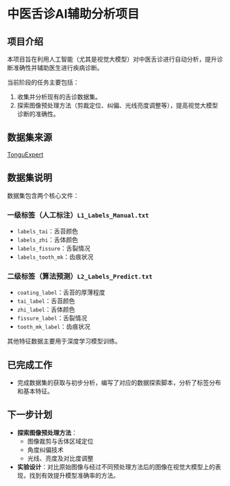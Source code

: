 # 中医舌诊AI辅助分析项目

## 项目介绍

本项目旨在利用人工智能（尤其是视觉大模型）对中医舌诊进行自动分析，提升诊断准确性并辅助医生进行疾病诊断。

当前阶段的任务主要包括：

1. 收集并分析现有的舌诊数据集。
2. 探索图像预处理方法（剪裁定位、纠偏、光线亮度调整等），提高视觉大模型诊断的准确性。

## 数据集来源

[TonguExpert](https://www.biosino.org/TonguExpert/index)

## 数据集说明

数据集包含两个核心文件：

### 一级标签（人工标注）`L1_Labels_Manual.txt`

- `labels_tai`：舌苔颜色
- `labels_zhi`：舌体颜色
- `labels_fissure`：舌裂情况
- `labels_tooth_mk`：齿痕状况

### 二级标签（算法预测）`L2_Labels_Predict.txt`

- `coating_label`：舌苔的厚薄程度
- `tai_label`：舌苔颜色
- `zhi_label`：舌体颜色
- `fissure_label`：舌裂情况
- `tooth_mk_label`：齿痕状况

其他特征数据主要用于深度学习模型训练。

## 已完成工作

- 完成数据集的获取与初步分析，编写了对应的数据探索脚本，分析了标签分布和基本特征。

## 下一步计划

- **探索图像预处理方法**：
  - 图像裁剪与舌体区域定位
  - 角度纠偏技术
  - 光线、亮度及对比度调整
- **实验设计**：对比原始图像与经过不同预处理方法后的图像在视觉大模型上的表现，找到有效提升模型准确率的方法。